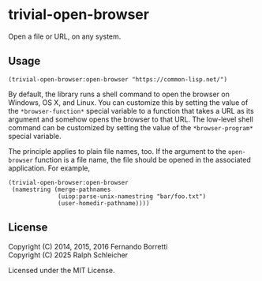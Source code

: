 # trivial-open-browser

Open a file or URL, on any system.


## Usage

```
(trivial-open-browser:open-browser "https://common-lisp.net/")
```

By default, the library runs a shell command to open the browser on
Windows, OS X, and Linux.  You can customize this by setting the value
of the `*browser-function*` special variable to a function that takes
a URL as its argument and somehow opens the browser to that URL.  The
low-level shell command can be customized by setting the value of the
`*browser-program*` special variable.

The principle applies to plain file names, too.  If the argument to
the `open-browser` function is a file name, the file should be opened
in the associated application.  For example,

```
(trivial-open-browser:open-browser
 (namestring (merge-pathnames
              (uiop:parse-unix-namestring "bar/foo.txt")
              (user-homedir-pathname))))
```


## License

Copyright (C) 2014, 2015, 2016 Fernando Borretti<br>
Copyright (C) 2025 Ralph Schleicher

Licensed under the MIT License.
